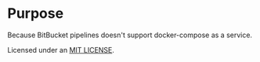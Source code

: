 # Purpose
Because BitBucket pipelines doesn't support docker-compose as a service.

Licensed under an [MIT LICENSE](LICENSE).